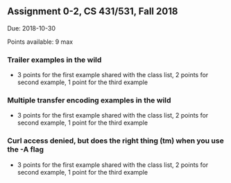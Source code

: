 ## Assignment 0-2, CS 431/531, Fall 2018

Due: 2018-10-30

Points available: 9 max

### Trailer examples in the wild

* 3 points for the first example shared with the class list, 2 points for second example, 1 point for the third example

### Multiple transfer encoding examples in the wild

* 3 points for the first example shared with the class list, 2 points for second example, 1 point for the third example

### Curl access denied, but does the right thing (tm) when you use  the -A flag

* 3 points for the first example shared with the class list, 2 points for second example, 1 point for the third example




